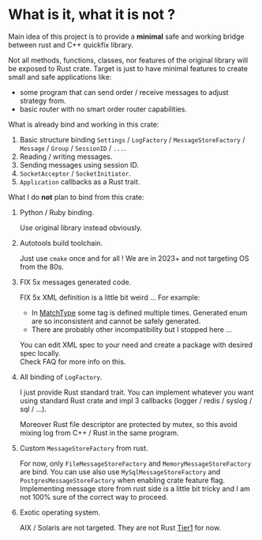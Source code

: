 # What is it, what it is not ?

Main idea of this project is to provide a **minimal** safe and working bridge between rust and C++ quickfix library.

Not all methods, functions, classes, nor features of the original library will be exposed to Rust crate.
Target is just to have minimal features to create small and safe applications like:

- some program that can send order / receive messages to adjust strategy from.
- basic router with no smart order router capabilities.

What is already bind and working in this crate:

1. Basic structure binding `Settings` / `LogFactory` / `MessageStoreFactory` / `Message` / `Group` / `SessionID` / `...`.
2. Reading / writing messages.
3. Sending messages using session ID.
4. `SocketAcceptor` / `SocketInitiator`.
5. `Application` callbacks as a Rust trait.

What I do **not** plan to bind from this crate:

1. Python / Ruby binding.

   Use original library instead obviously.

2. Autotools build toolchain.

   Just use `cmake` once and for all !
   We are in 2023+ and not targeting OS from the 80s.

3. FIX 5x messages generated code.

   FIX 5x XML definition is a little bit weird ...
   For example:

   - In [MatchType](https://www.onixs.biz/fix-dictionary/5.0/tagNum_574.html) some tag is defined multiple times.
     Generated enum are so inconsistent and cannot be safely generated.
   - There are probably other incompatibility but I stopped here ...

   You can edit XML spec to your need and create a package with desired spec locally.\
   Check FAQ for more info on this.

4. All binding of `LogFactory`.

   I just provide Rust standard trait.
   You can implement whatever you want using standard Rust crate and impl 3 callbacks (logger / redis / syslog / sql / ...).

   Moreover Rust file descriptor are protected by mutex, so this avoid mixing log from C++ / Rust in the same program.

5. Custom `MessageStoreFactory` from rust.

   For now, only `FileMessageStoreFactory` and `MemoryMessageStoreFactory` are bind.
   You can use also use `MySqlMessageStoreFactory` and `PostgresMessageStoreFactory` when enabling crate feature flag.
   Implementing message store from rust side is a little bit tricky and I am not 100% sure of the correct way to proceed.

6. Exotic operating system.

   AIX / Solaris are not targeted.
   They are not Rust [Tier1](https://doc.rust-lang.org/nightly/rustc/platform-support.html) for now.
